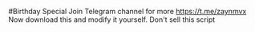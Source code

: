 #Birthday Special 
Join Telegram channel for more 
https://t.me/zaynmvx
Now download this and modify it yourself. 
Don't  sell this script 
